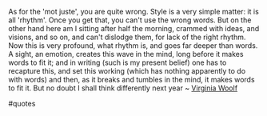As for the 'mot juste', you are quite wrong. Style is a very simple matter: it is all 'rhythm'. Once you get that, you can't use the wrong words. But on the other hand here am I sitting after half the morning, crammed with ideas, and visions, and so on, and can't dislodge them, for lack of the right rhythm. Now this is very profound, what rhythm is, and goes far deeper than words. A sight, an emotion, creates this wave in the mind, long before it makes words to fit it; and in writing (such is my present belief) one has to recapture this, and set this working (which has nothing apparently to do with words) and then, as it breaks and tumbles in the mind, it makes words to fit it. But no doubt I shall think differently next year ~ [Virginia Woolf](https://emea01.safelinks.protection.outlook.com/?url=https%3A%2F%2Flondonwriterssalon.us4.list-manage.com%2Ftrack%2Fclick%3Fu%3D8b047263967451488070a8ad0%26id%3Da2b5927615%26e%3Dd0baf97615&data=04%7C01%7C%7C5141ab098928443bd26808d940561775%7C84df9e7fe9f640afb435aaaaaaaaaaaa%7C1%7C0%7C637611560764465029%7CUnknown%7CTWFpbGZsb3d8eyJWIjoiMC4wLjAwMDAiLCJQIjoiV2luMzIiLCJBTiI6Ik1haWwiLCJXVCI6Mn0%3D%7C1000&sdata=MNnUauujOq1alAfnBe6UIqepeduq4uyTwURvdkrqLrQ%3D&reserved=0 "Protected by Outlook: https://londonwriterssalon.us4.list-manage.com/track/click?u=8b047263967451488070a8ad0&id=a2b5927615&e=d0baf97615. Click or tap to follow the link.")

#quotes 